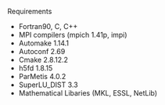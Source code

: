 Requirements 

  * Fortran90, C, C++
  * MPI compilers (mpich 1.41p, impi)
  * Automake 1.14.1
  * Autoconf 2.69
  * Cmake 2.8.12.2
  * h5fd 1.8.15
  * ParMetis 4.0.2
  * SuperLU_DIST 3.3
  * Mathematical Libaries (MKL, ESSL, NetLib)
